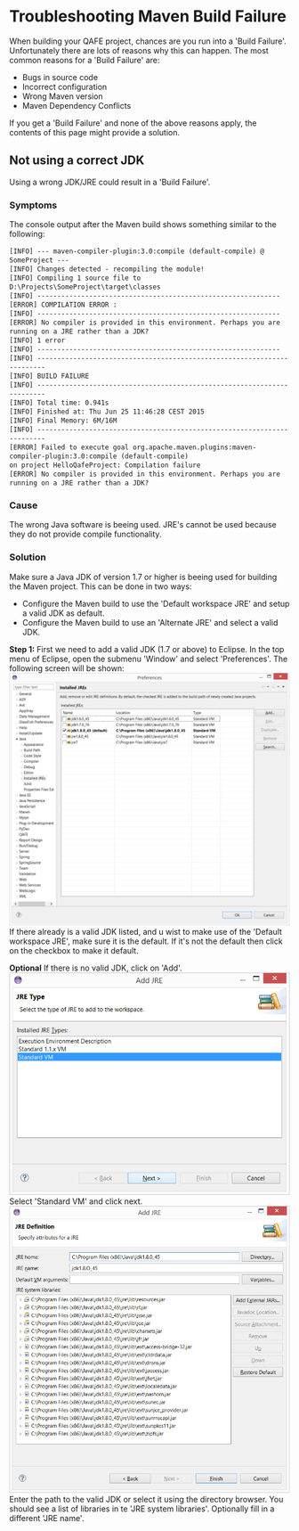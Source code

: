 # Troubleshooting Maven Build Failure

When building your QAFE project, chances are you run into a 'Build Failure'. Unfortunately there are lots of reasons why this can happen. The most common reasons for a 'Build Failure' are:
- Bugs in source code
- Incorrect configuration
- Wrong Maven version
- Maven Dependency Conflicts

If you get a 'Build Failure' and none of the above reasons apply, the contents of this page might provide a solution.

## Not using a correct JDK

Using a wrong JDK/JRE could result in a 'Build Failure'.

### Symptoms

The console output after the Maven build shows something similar to the following:

```
[INFO] --- maven-compiler-plugin:3.0:compile (default-compile) @ SomeProject ---
[INFO] Changes detected - recompiling the module!
[INFO] Compiling 1 source file to D:\Projects\SomeProject\target\classes
[INFO] -------------------------------------------------------------
[ERROR] COMPILATION ERROR : 
[INFO] -------------------------------------------------------------
[ERROR] No compiler is provided in this environment. Perhaps you are running on a JRE rather than a JDK?
[INFO] 1 error
[INFO] -------------------------------------------------------------
[INFO] ------------------------------------------------------------------------
[INFO] BUILD FAILURE
[INFO] ------------------------------------------------------------------------
[INFO] Total time: 0.941s
[INFO] Finished at: Thu Jun 25 11:46:28 CEST 2015
[INFO] Final Memory: 6M/16M
[INFO] ------------------------------------------------------------------------
[ERROR] Failed to execute goal org.apache.maven.plugins:maven-compiler-plugin:3.0:compile (default-compile) 
on project HelloQafeProject: Compilation failure
[ERROR] No compiler is provided in this environment. Perhaps you are running on a JRE rather than a JDK?
```

### Cause

The wrong Java software is beeing used.
JRE's cannot be used because they do not provide compile functionality.

### Solution

Make sure a Java JDK of version 1.7 or higher is beeing used for building the Maven project. This can be done in two ways:
- Configure the Maven build to use the 'Default workspace JRE' and setup a valid JDK as default.
- Configure the Maven build to use an 'Alternate JRE' and select a valid JDK.

**Step 1:** First we need to add a valid JDK (1.7 or above) to Eclipse. In the top menu of Eclipse, open the submenu 'Window' and select 'Preferences'. The following screen will be shown:
![Eclipse Java Preferences](assets/images/EclipseJavaPreferences.png)
If there already is a valid JDK listed, and u wist to make use of the 'Default workspace JRE', make sure it is the default. If it's not the default then click on the checkbox to make it default.

**Optional** If there is no valid JDK, click on 'Add'.
![Eclipse Java Preferences Add 1](assets/images/EclipseJavaPreferencesAdd1.png)
Select 'Standard VM' and click next.
![Eclipse Java Preferences Add 2](assets/images/EclipseJavaPreferencesAdd2.png)
Enter the path to the valid JDK or select it using the directory browser. You should see a list of libraries in te 'JRE system libraries'. Optionally fill in a different 'JRE name'.
